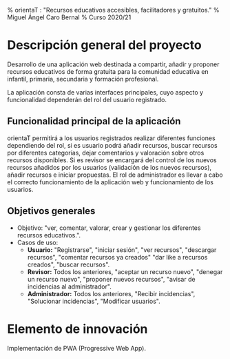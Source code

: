 % orientaT : "Recursos educativos accesibles, facilitadores y gratuitos."
% Miguel Ángel Caro Bernal
% Curso 2020/21

# Descripción general del proyecto

Desarrollo de una aplicación web destinada a compartir, añadir y proponer recursos educativos
de forma gratuita para la comunidad educativa en infantil, primaria, secundaria y formación profesional.

La aplicación consta de varias interfaces principales, cuyo aspecto y funcionalidad dependerán del rol del usuario registrado.

## Funcionalidad principal de la aplicación

orientaT permitirá a los usuarios registrados realizar diferentes funciones dependiendo del rol, si es usuario podrá añadir recursos, buscar recursos por diferentes categorías, dejar comentarios y valoración sobre otros recursos disponibles.
Si es revisor se encargará del control de los nuevos recursos añadidos por los usuarios (validación de los nuevos recursos), añadir recursos e iniciar propuestas.
El rol de administrador es llevar a cabo el correcto funcionamiento de la aplicación web y funcionamiento de los usuarios. 


## Objetivos generales

* Objetivo: "ver, comentar, valorar, crear y gestionar los diferentes recursos educativos.".
* Casos de uso: 
    * **Usuario:** "Registrarse", "iniciar sesión", "ver recursos", "descargar recursos", "comentar recursos ya creados"
    "dar like a recursos creados", "buscar recursos".
    * **Revisor:** Todos los anteriores, "aceptar un recurso nuevo", "denegar un recurso nuevo", "proponer nuevos recursos", "avisar de incidencias al administrador".
    * **Administrador:** Todos los anteriores, "Recibir incidencias", "Solucionar incidencias", "Modificar usuarios".

# Elemento de innovación

Implementación de PWA (Progressive Web App).
